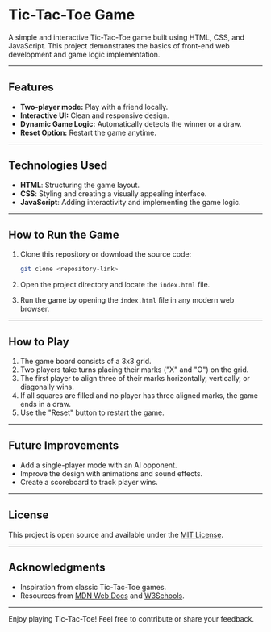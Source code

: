 # Tic-Tac-Toe Game

A simple and interactive Tic-Tac-Toe game built using HTML, CSS, and JavaScript. This project demonstrates the basics of front-end web development and game logic implementation.

---

## Features

- **Two-player mode:** Play with a friend locally.
- **Interactive UI:** Clean and responsive design.
- **Dynamic Game Logic:** Automatically detects the winner or a draw.
- **Reset Option:** Restart the game anytime.

---

## Technologies Used

- **HTML**: Structuring the game layout.
- **CSS**: Styling and creating a visually appealing interface.
- **JavaScript**: Adding interactivity and implementing the game logic.

---

## How to Run the Game

1. Clone this repository or download the source code:
   ```bash
   git clone <repository-link>
   ```

2. Open the project directory and locate the `index.html` file.

3. Run the game by opening the `index.html` file in any modern web browser.

---

## How to Play

1. The game board consists of a 3x3 grid.
2. Two players take turns placing their marks ("X" and "O") on the grid.
3. The first player to align three of their marks horizontally, vertically, or diagonally wins.
4. If all squares are filled and no player has three aligned marks, the game ends in a draw.
5. Use the "Reset" button to restart the game.

---


## Future Improvements

- Add a single-player mode with an AI opponent.
- Improve the design with animations and sound effects.
- Create a scoreboard to track player wins.

---

## License

This project is open source and available under the [MIT License](LICENSE).

---

## Acknowledgments

- Inspiration from classic Tic-Tac-Toe games.
- Resources from [MDN Web Docs](https://developer.mozilla.org/) and [W3Schools](https://www.w3schools.com/).

---

Enjoy playing Tic-Tac-Toe! Feel free to contribute or share your feedback.

